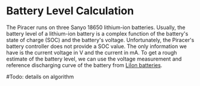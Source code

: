 # Battery Level Calculation
The Piracer runs on three Sanyo 18650 lithium-ion batteries. Usually, the battery level of a lithium-ion battery is a complex function of the battery's state of charge (SOC) and the battery's voltage. 
Unfortunately, the Piracer's battery controller does not provide a SOC value. The only information we have is the current voltage in V and the current in mA. 
To get a rough estimate of the battery level, we can use the voltage measurement and reference discharging curve of the battery from [LiIon batteries](https://lygte-info.dk/info/BatteryChargePercent%20UK.html). 

#Todo: details on algorithm
